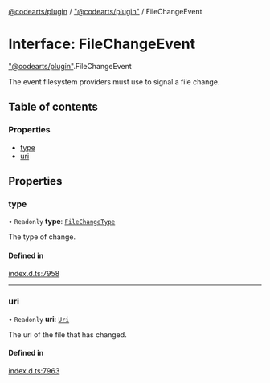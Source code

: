 [@codearts/plugin](../README.md) / ["@codearts/plugin"](../modules/_codearts_plugin_.md) / FileChangeEvent

# Interface: FileChangeEvent

["@codearts/plugin"](../modules/_codearts_plugin_.md).FileChangeEvent

The event filesystem providers must use to signal a file change.

## Table of contents

### Properties

- [type](codearts_plugin_.FileChangeEvent.md#type)
- [uri](codearts_plugin_.FileChangeEvent.md#uri)

## Properties

### type

• `Readonly` **type**: [`FileChangeType`](../enums/codearts_plugin_.FileChangeType.md)

The type of change.

#### Defined in

[index.d.ts:7958](https://github.com/huaweicloud/cloudide-plugin-api/blob/4d28848/index.d.ts#L7958)

___

### uri

• `Readonly` **uri**: [`Uri`](../classes/codearts_plugin_.Uri.md)

The uri of the file that has changed.

#### Defined in

[index.d.ts:7963](https://github.com/huaweicloud/cloudide-plugin-api/blob/4d28848/index.d.ts#L7963)
